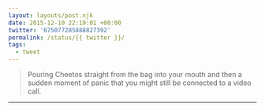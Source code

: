 ```yaml
---
layout: layouts/post.njk
date: 2015-12-10 22:19:01 +00:00
twitter: '675077285888827392'
permalink: /status/{{ twitter }}/
tags: 
  - tweet
---
```


> Pouring Cheetos straight from the bag into your mouth and then a sudden moment of panic that you might still be connected to a video call.

---

